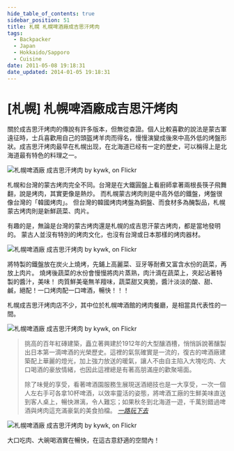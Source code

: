```yaml
---
hide_table_of_contents: true
sidebar_position: 51
title: 札幌 札幌啤酒廠成吉思汗烤肉
tags:
  - Backpacker
  - Japan
  - Hokkaido/Sapporo
  - Cuisine
date: 2011-05-08 19:18:31
date_updated: 2014-01-05 19:18:31
---
```


[札幌] 札幌啤酒廠成吉思汗烤肉
=========================

關於成吉思汗烤肉的傳說有許多版本，但無從查證。個人比較喜歡的說法是蒙古軍遠征時，士兵喜歡用自己的頭盔烤羊肉而得名，慢慢演變成後來中高外低的烤盤形狀。成吉思汗烤肉最早在札幌出现，在北海道已经有一定的歷史，可以稱得上是北海道最有特色的料理之一。

![札幌啤酒廠 成吉思汗烤肉 by kywk, on Flickr](http://farm8.staticflickr.com/7246/7547031776_62cec3b02e_c.jpg)

札幌和台灣的蒙古烤肉完全不同。台灣是在大鐵圓盤上看廚師拿著兩根長筷子飛舞翻，說是烤肉，其實更像是熱炒。
而札幌蒙古烤肉則是中高外低的鐵盤，烤盤很像台灣的「韓國烤肉」。
但台灣的韓國烤肉烤盤為銅盤、而食材多為醃製品，札幌蒙古烤肉則是新鮮蔬菜、肉片。

有趣的是，無論是台灣的蒙古烤肉還是札幌的成吉思汗蒙古烤肉，都是當地發明的。
蒙古人並沒有特別的烤肉文化，也沒有台灣或日本那樣的烤肉器材。

![札幌啤酒廠 成吉思汗烤肉 by kywk, on Flickr](http://farm9.staticflickr.com/8017/7547034638_27237e88c9_c.jpg)

將特製的鐵盤放在炭火上燒烤，先鋪上高麗菜、豆牙等耐煮又富含水份的蔬菜，再放上肉片。
燒烤後蔬菜的水份會慢慢將肉片蒸熟，肉汁滴在蔬菜上，夾起沾著特製的醬汁，美味！
肉質鮮美毫無羊羶味，蔬菜甜又爽脆，醬汁淡淡的酸、甜、鹹，絕配！一口烤肉配一口啤酒，暢快！！！

札幌成吉思汗烤肉店不少，其中位於札幌啤酒館的烤肉餐廳，是相當具代表性的一間。

![札幌啤酒廠 成吉思汗烤肉 by kywk, on Flickr](http://farm9.staticflickr.com/8013/7547030280_dd7ed78683_c.jpg)

> 挑高的百年紅磚建築，矗立著興建於1912年的大型釀酒槽，悄悄訴說著釀製出日本第一滴啤酒的光榮歷史。這裡的氣氛確實是一流的，復古的啤酒廠建築配上華麗的燈光，加上強力放送的暖氣，讓人不由自主陷入大塊吃肉、大口喝酒的豪放情緒，也因此這裡總是有著高朋滿座的歡聚場面。
>
> 除了味覺的享受，看著啤酒園服務生展現送酒絕技也是一大享受，一次一個人左右手可各拿10杯啤酒，以效率靈活的姿態，將啤酒工廠的生鮮美味直送到客人桌上，暢快淋漓，令人難忘；如果秋冬到北海道一遊，千萬別錯過啤酒與烤肉這充滿豪氣的美食拍檔。
> _[一路玩下去](http://goo.gl/TD9H6)_

![札幌啤酒廠 成吉思汗烤肉 by kywk, on Flickr](http://farm9.staticflickr.com/8426/7547035802_457300ebb4_c.jpg)

大口吃肉、大碗喝酒實在暢快，在這古意舒適的空間內！
